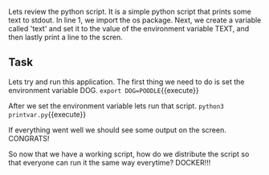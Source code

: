 Lets review the python script. It is a simple python script that prints some text to stdout. 
In line 1, we import the os package. Next, we create a variable called 'text' and set it to the value of the environment variable TEXT, and then lastly print a line to the scren.

## Task
Lets try and run this application. The first thing we need to do is set the environment variable DOG.
`export DOG=POODLE`{{execute}}

After we set the environment variable lets run that script. 
`python3 printvar.py`{{execute}}

If everything went well we should see some output on the screen. CONGRATS!

So now that we have a working script, how do we distribute the script so that everyone can run it the same way everytime? DOCKER!!!